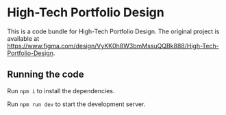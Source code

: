 
  # High-Tech Portfolio Design

  This is a code bundle for High-Tech Portfolio Design. The original project is available at https://www.figma.com/design/VyKK0h8W3bmMssuQQBk888/High-Tech-Portfolio-Design.

  ## Running the code

  Run `npm i` to install the dependencies.

  Run `npm run dev` to start the development server.
  